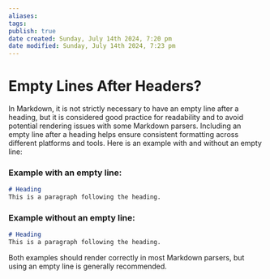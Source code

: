 ```yaml
---
aliases: 
tags: 
publish: true
date created: Sunday, July 14th 2024, 7:20 pm
date modified: Sunday, July 14th 2024, 7:23 pm
---
```


# Empty Lines After Headers?
In Markdown, it is not strictly necessary to have an empty line after a heading, but it is considered good practice for readability and to avoid potential rendering issues with some Markdown parsers. Including an empty line after a heading helps ensure consistent formatting across different platforms and tools. Here is an example with and without an empty line:

### Example with an empty line:
```markdown
# Heading
This is a paragraph following the heading.
```

### Example without an empty line:
```markdown
# Heading
This is a paragraph following the heading.
```

Both examples should render correctly in most Markdown parsers, but using an empty line is generally recommended.

